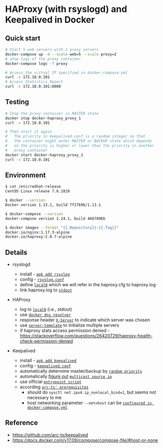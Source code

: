 # HAProxy (with rsyslogd) and Keepalived in Docker

## Quick start
```bash
# Start 5 web servers with 2 proxy servers
docker-compose up -d --scale web=5 --scale proxy=2
# show logs of the proxy container
docker-compose logs -f proxy
```

```bash
# Access the virtual IP specified in docker-compose.yml
curl -v 172.18.0.101
# Access Statistics Report
curl -v 172.18.0.101:8080
```

## Testing
```bash
# Stop the proxy container in MASTER state
docker stop docker-haproxy_proxy_1
curl -v 172.18.0.101

# Then start it again
#   The priority in keepalived.conf is a random integer so that
#   the container might enter MASTER or BACKUP state which depends
#   on the priority is higher or lower than the priority in another
#   proxy container
docker start docker-haproxy_proxy_1
curl -v 172.18.0.101
```

## Environment
```bash
$ cat /etc/redhat-release
CentOS Linux release 7.6.1810

$ docker --version
Docker version 1.13.1, build 7f2769b/1.13.1

$ docker-compose --version
docker-compose version 1.24.1, build 4667896b

$ docker images --format "{{.Repository}}:{{.Tag}}"
docker.io/nginx:1.17.3-alpine
docker.io/haproxy:2.0.7-alpine
```

## Details
- rsyslogd
  - install - [`apk add rsyslog`](https://github.com/jbobos/docker-haproxy/blob/master/proxy/Dockerfile#L12)
  - config - [`rsyslog.conf`](https://github.com/jbobos/docker-haproxy/blob/master/proxy/rsyslog.conf)
  - define [`local0`](https://github.com/jbobos/docker-haproxy/blob/master/proxy/rsyslog.conf#L18) which we will refer in the haproxy.cfg to haproxy.log
  - link haproxy.log to [`stdout`](https://github.com/jbobos/docker-haproxy/blob/master/proxy/Dockerfile#L19)

- HAProxy
  - log to [`local0`](https://github.com/jbobos/docker-haproxy/blob/master/proxy/haproxy.cfg#L11) (i.e., stdout)
  - use [`docker dns resolver`](https://github.com/jbobos/docker-haproxy/blob/master/proxy/haproxy.cfg#L25)
  - response header [`X-Server`](https://github.com/jbobos/docker-haproxy/blob/master/proxy/haproxy.cfg#L43) to indicate which server was chosen
  - use [`server-template`](https://github.com/jbobos/docker-haproxy/blob/master/proxy/haproxy.cfg#L45) to initialize multiple servers
  - if haproxy stats access permission denied - https://stackoverflow.com/questions/26420729/haproxy-health-check-permission-denied

- Keepalived
  - install - [`apk add keepalived`](https://github.com/jbobos/docker-haproxy/blob/master/proxy/Dockerfile#L12)
  - config - [`keepalived.conf`](https://github.com/jbobos/docker-haproxy/blob/master/proxy/keepalived.conf)
  - automatically determine master/backup by [`random priority`](https://github.com/jbobos/docker-haproxy/blob/master/proxy/keepalived.conf#L7)
  - automatically [figure out](https://github.com/jbobos/docker-haproxy/blob/master/proxy/entrypoint.sh#L19) [`multicast source ip`](https://github.com/jbobos/docker-haproxy/blob/master/proxy/keepalived.conf#L9)
  - use official [`entrypoint script`](https://github.com/jbobos/docker-haproxy/blob/master/proxy/entrypoint.sh#L40)
  - according [`arc-ts' prerequisites`](https://github.com/arc-ts/keepalived#prerequisites)
    - should do `sysctl net.ipv4.ip_nonlocal_bind=1`, but seems not necessary to me
    - host networking parameter `--net=host` can be [`configured in docker-compose.yml`](https://github.com/jbobos/docker-haproxy/blob/master/docker-compose.yml#L24)

## Reference
- https://github.com/arc-ts/keepalived
- https://docs.docker.com/v17.09/compose/compose-file/#host-or-none
